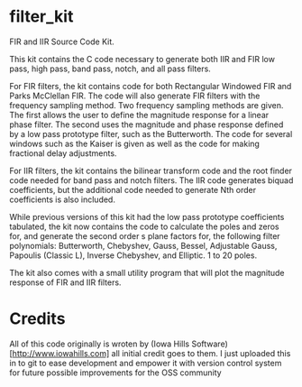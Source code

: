 # filter_kit
FIR and IIR Source Code Kit. 

This kit contains the C code necessary to generate both IIR and FIR low pass, high pass, band pass, notch, and all pass filters.

For FIR filters, the kit contains code for both Rectangular Windowed FIR and Parks McClellan FIR. The code will also generate FIR filters with the frequency sampling method. Two frequency sampling methods are given. The first allows the user to define the magnitude response for a linear phase filter. The second uses the magnitude and phase response defined by a low pass prototype filter, such as the Butterworth. The code for several windows such as the Kaiser is given as well as the code for making fractional delay adjustments.

For IIR filters, the kit contains the bilinear transform code and the root finder code needed for band pass and notch filters. The IIR code generates biquad coefficients, but the additional code needed to generate Nth order coefficients is also included.

While previous versions of this kit had the low pass prototype coefficients tabulated, the kit now contains the code to calculate the poles and zeros for, and generate the second order s plane factors for, the following filter polynomials: Butterworth, Chebyshev, Gauss, Bessel, Adjustable Gauss, Papoulis (Classic L), Inverse Chebyshev, and Elliptic. 1 to 20 poles.

The kit also comes with a small utility program that will plot the magnitude response of FIR and IIR filters.


# Credits

All of this code originally is wroten by (Iowa Hills Software)[http://www.iowahills.com] all initial credit goes to them. I just uploaded this in to git to ease development and empower it with version control system for future possible improvements for the OSS community 
